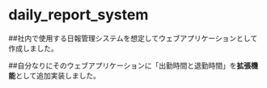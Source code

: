 # daily_report_system

##社内で使用する日報管理システムを想定してウェブアプリケーションとして作成しました。

##自分なりにそのウェブアプリケーションに「出勤時間と退勤時間」を**拡張機能**として追加実装しました。
